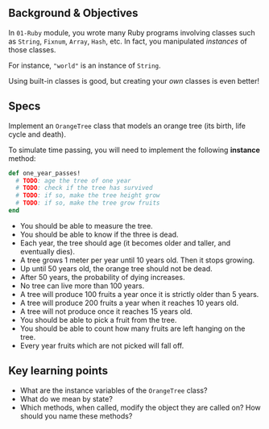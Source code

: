 ## Background & Objectives

In `01-Ruby` module, you wrote many Ruby programs involving classes such as `String`, `Fixnum`, `Array`, `Hash`, etc. In fact, you manipulated *instances* of those classes.

For instance, `"world"` is an instance of `String`.

Using built-in classes is good, but creating your *own* classes is even better!

## Specs

Implement an `OrangeTree` class that models an orange tree (its birth, life cycle and death).

To simulate time passing, you will need to implement the following **instance** method:

```ruby
def one_year_passes!
  # TODO: age the tree of one year
  # TODO: check if the tree has survived
  # TODO: if so, make the tree height grow
  # TODO: if so, make the tree grow fruits
end
```

- You should be able to measure the tree.
- You should be able to know if the three is dead.
- Each year, the tree should age (it becomes older and taller, and eventually dies).
- A tree grows 1 meter per year until 10 years old. Then it stops growing.
- Up until 50 years old, the orange tree should not be dead.
- After 50 years, the probability of dying increases.
- No tree can live more than 100 years.
- A tree will produce 100 fruits a year once it is strictly older than 5 years.
- A tree will produce 200 fruits a year when it reaches 10 years old.
- A tree will not produce once it reaches 15 years old.
- You should be able to pick a fruit from the tree.
- You should be able to count how many fruits are left hanging on the tree.
- Every year fruits which are not picked will fall off.

## Key learning points

- What are the instance variables of the `OrangeTree` class?
- What do we mean by state?
- Which methods, when called, modify the object they are called on? How should you name these methods?

